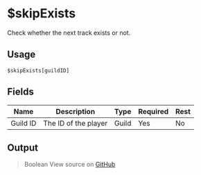 # $skipExists
Check whether the next track exists or not.
## Usage
```
$skipExists[guildID]
```
## Fields
|   Name   |     Description      | Type  | Required | Rest |
|----------|----------------------|-------|----------|------|
| Guild ID | The ID of the player | Guild | Yes      | No   |

## Output
> Boolean
View source on [GitHub](https://github.com/tryforge/forgelink/blob/dev/src/natives/skipExists.ts)